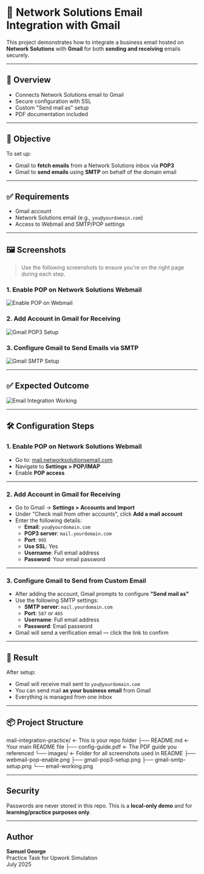# 📧 Network Solutions Email Integration with Gmail

This project demonstrates how to integrate a business email hosted on **Network Solutions** with **Gmail** for both **sending and receiving** emails securely.

---

## 📝 Overview

- Connects Network Solutions email to Gmail  
- Secure configuration with SSL  
- Custom "Send mail as" setup  
- PDF documentation included  

---

## 🎯 Objective

To set up:
- Gmail to **fetch emails** from a Network Solutions inbox via **POP3**
- Gmail to **send emails** using **SMTP** on behalf of the domain email  

---

## ✅ Requirements

- Gmail account  
- Network Solutions email (e.g., `you@yourdomain.com`)  
- Access to Webmail and SMTP/POP settings  

---

## 🖼️ Screenshots

> Use the following screenshots to ensure you're on the right page during each step.

### 1. Enable POP on Network Solutions Webmail  
![Enable POP on Webmail](images/webmail-pop-enable.png)

### 2. Add Account in Gmail for Receiving  
![Gmail POP3 Setup](images/gmail-pop3-setup.png)

### 3. Configure Gmail to Send Emails via SMTP  
![Gmail SMTP Setup](images/gmail-smtp-setup.png)

---

## ✅ Expected Outcome  
![Email Integration Working](images/email-working.png)

---

## 🛠️ Configuration Steps

### 1. Enable POP on Network Solutions Webmail
- Go to: [mail.networksolutionsemail.com](https://mail.networksolutionsemail.com)  
- Navigate to **Settings > POP/IMAP**
- Enable **POP access**

---

### 2. Add Account in Gmail for Receiving
- Go to Gmail → **Settings > Accounts and Import**  
- Under "Check mail from other accounts", click **Add a mail account**
- Enter the following details:
  - **Email**: `you@yourdomain.com`
  - **POP3 server**: `mail.yourdomain.com`  
  - **Port**: `995`  
  - **Use SSL**: Yes  
  - **Username**: Full email address  
  - **Password**: Your email password  

---

### 3. Configure Gmail to Send from Custom Email
- After adding the account, Gmail prompts to configure **"Send mail as"**
- Use the following SMTP settings:
  - **SMTP server**: `mail.yourdomain.com`
  - **Port**: `587` or `465`  
  - **Username**: Full email address  
  - **Password**: Email password  
- Gmail will send a verification email — click the link to confirm  

---

## 🎉 Result
After setup:
- Gmail will receive mail sent to `you@yourdomain.com`
- You can send mail **as your business email** from Gmail
- Everything is managed from one inbox  

---

## 📦 Project Structure
mail-integration-practice/    ← This is your repo folder
├── README.md                 ← Your main README file
├── config-guide.pdf          ← The PDF guide you referenced
└── images/                   ← Folder for all screenshots used in README
    ├── webmail-pop-enable.png
    ├── gmail-pop3-setup.png
    ├── gmail-smtp-setup.png
    └── email-working.png



---

## Security
Passwords are never stored in this repo. This is a **local-only demo** and for **learning/practice purposes only**.

---

## Author
**Samuel George**  
Practice Task for Upwork Simulation  
July 2025

